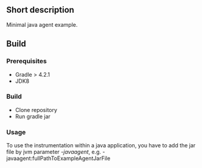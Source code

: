 ## Short description
Minimal java agent example.

## Build
### Prerequisites 
* Gradle > 4.2.1
* JDK8

### Build
* Clone repository
* Run gradle jar

### Usage
To use the instrumentation within a java application, you have to add the jar file by jvm parameter *-javaagent*, e.g.
-javaagent:fullPathToExampleAgentJarFile


